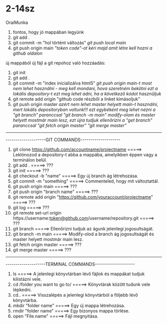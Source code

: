 # 2-14sz
OraiMunka
1. fontos, hogy jó mappában legyünk
2. git add .
3. git commit -m "hol történt változás"
*git push local main*
4. git push origin main
*"token code"-ot kéri majd amit létre kell hozni a github oldalon*


új mappából új fájl a git repohoz való hozzáadás:
1. git init
2. git add .
3. git commit -m "index inicializálva html5"
  *git push origin main-t most nem lehet használni - meg kell mondani, hova szeretném bekötni ezt a lokális depository-t*
  *ezt meg lehet adni, ha a következő kódot hasznűljuk*
4. git remote add origin "github code részből a linket kimásoljuk"
5. git push origin master *azért nem lehet master helyett main-t használni, mert lokális depositoryban voltunk!!!*
   *ezt egybéként meg lehet nézni a "git branch" paranccsal*
   *"git branch -m main" modify-olom és master helyett mostmár main lesz, ezt újra tudjuk ellenőrizni a "get branch" paranccsal*
   *"git fetch origin master"*
   *"git merge master"*

-------------------------------------------------------------------------------------------------------
--------------------GIT COMMANDS--------------------
1. git clone https://github.com/accountname/projectname =====> Leklónozod a depository-t abba a mappába, amelyikben éppen vagy a terminálon belül.
2. git add . =====> ???
3. git init =====> ???
4. git checkout -b "name" =====> Egy új branch ág létrehozása.
5. git commit -m "something" =====> Commenteled, hogy mit változtattál.
6. git push origin main =====> ???
7. git push origin "branch name" =====> ???
8. git remote add origin "https://github.com/youraccount/projectname" =====> ???
9. git log =====> ???
10. git remote set-url origin https://username:token@github.com/username/repository.git =====> ???
11. git branch =====> Ellenőrizni tudjuk az águnk jelenlegi jogosultságát.
12. git branch -m main =====> Modify-olod a branch ág jogosultságát és master helyett mostmár main lesz.
13. git fetch origin master =====> ???
14. git merge master =====> ???
-------------------------------------------------------------------------------------------------------
--------------------TERMINAL COMMANDS--------------------
1. ls =====> A jelenlegi könyvtárban lévő fájlok és mappákat tudjuk kilistázni vele.
2. cd /folder you want to go to/ =====> Könyvtárak között tudunk vele lépkedni.
3. cd.. =====> Visszalépés a jelenlegi könyvtárból a följebb lévő könyvtárba.
4. mkdir "folder name" =====> Egy új mappa létrehozása.
5. rmdir "folder name" =====> Egy bizonyos mappa törlése.
6. open "File.name" =====> Fájl megnyitása.
